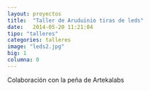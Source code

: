 ```yaml
---
layout: proyectos
title:  "Taller de Aruduinio tiras de leds"
date:   2014-05-20 11:21:04
tipo: "talleres"
categories: talleres
image: "leds2.jpg"
big: 1
columna: 0
---
```

Colaboración con la peña de Artekalabs 


